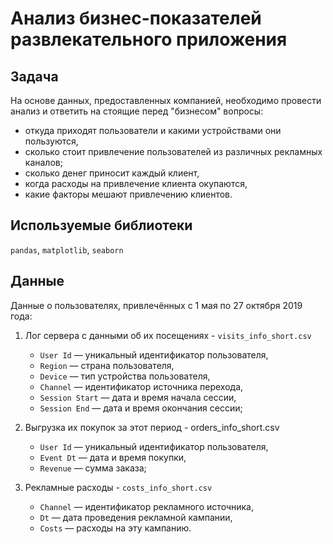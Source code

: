 # Анализ бизнес-показателей развлекательного приложения

## Задача

На основе данных, предоставленных компанией, необходимо провести анализ и ответить на стоящие перед "бизнесом" вопросы:

- откуда приходят пользователи и какими устройствами они пользуются,
- сколько стоит привлечение пользователей из различных рекламных каналов;
- сколько денег приносит каждый клиент,
- когда расходы на привлечение клиента окупаются,
- какие факторы мешают привлечению клиентов.

## Используемые библиотеки

<code>pandas</code>, <code>matplotlib</code>, <code>seaborn</code>

## Данные
Данные о пользователях, привлечённых с 1 мая по 27 октября 2019 года:

1. Лог сервера с данными об их посещениях - <code>visits_info_short.csv</code>
    - <code>User Id</code> — уникальный идентификатор пользователя,
    - <code>Region</code> — страна пользователя,
    - <code>Device</code> — тип устройства пользователя,
    - <code>Channel</code> — идентификатор источника перехода,
    - <code>Session Start</code> — дата и время начала сессии,
    - <code>Session End</code> — дата и время окончания сессии;

2. Выгрузка их покупок за этот период - orders_info_short.csv</code>
    - <code>User Id</code> — уникальный идентификатор пользователя,
    - <code>Event Dt</code> — дата и время покупки,
    - <code>Revenue</code> — сумма заказа;

3. Рекламные расходы - <code>costs_info_short.csv</code>
    - <code>Channel</code> — идентификатор рекламного источника,
    - <code>Dt</code> — дата проведения рекламной кампании,
    - <code>Costs</code> — расходы на эту кампанию.


